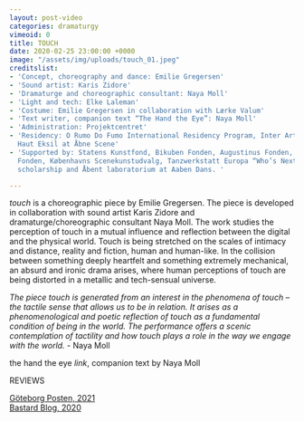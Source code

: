```yaml
---
layout: post-video
categories: dramaturgy
vimeoid: 0
title: TOUCH
date: 2020-02-25 23:00:00 +0000
image: "/assets/img/uploads/touch_01.jpeg"
creditslist:
- 'Concept, choreography and dance: Emilie Gregersen'
- 'Sound artist: Karis Zidore'
- 'Dramaturge and choreographic consultant: Naya Moll'
- 'Light and tech: Elke Laleman'
- 'Costume: Emilie Gregersen in collaboration with Lærke Valum'
- 'Text writer, companion text “The Hand the Eye”: Naya Moll'
- 'Administration: Projektcentret'
- 'Residency: O Rumo Do Fumo International Residency Program, Inter Arts Center and
  Haut Eksil at Åbne Scene'
- 'Supported by: Statens Kunstfond, Bikuben Fonden, Augustinus Fonden, William Demant
  Fonden, Københavns Scenekunstudvalg, Tanzwerkstatt Europa “Who’s Next? – Open Stage”
  scholarship and Åbent laboratorium at Aaben Dans. '

---
```

_touch_ is a choreographic piece by Emilie Gregersen. The piece is developed in collaboration with sound artist Karis Zidore and dramaturge/choreographic consultant Naya Moll. The work studies the perception of touch in a mutual influence and reflection between the digital and the physical world. Touch is being stretched on the scales of intimacy and distance, reality and fiction, human and human-like. In the collision between something deeply heartfelt and something extremely mechanical, an absurd and ironic drama arises, where human perceptions of touch are being distorted in a metallic and tech-sensual universe.

_The piece touch is generated from an interest in the phenomena of touch – the tactile sense that allows us to be in relation. It arises as a phenomenological and poetic reflection of touch as a fundamental condition of being in the world. The performance offers a scenic contemplation of tactility and how touch plays a role in the way we engage with the world. -_ Naya Moll

the hand the eye _link_, companion text by Naya Moll

REVIEWS

[Göteborg Posten, 2021](https://drive.google.com/file/d/1JkfFMkQGZ2_d9Y86gzCb5JVjGEt1UfB_/view?usp=sharing)  
[Bastard Blog, 2020](https://drive.google.com/file/d/1e0eXpPF-LgXWqIWxmPWU_WL8FRF6NDFW/view?usp=sharing)